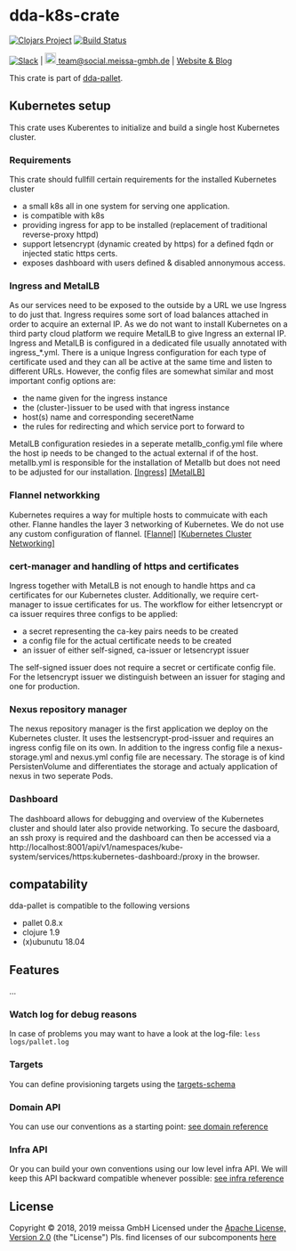 # dda-k8s-crate
[![Clojars Project](https://img.shields.io/clojars/v/dda/dda-k8s-crate.svg)](https://clojars.org/dda/dda-k8s-crate)
[![Build Status](https://travis-ci.org/DomainDrivenArchitecture/dda-k8s-crate.svg?branch=master)](https://travis-ci.org/DomainDrivenArchitecture/dda-k8s-crate)

[![Slack](https://img.shields.io/badge/chat-clojurians-green.svg?style=flat)](https://clojurians.slack.com/messages/#dda-pallet/) | [<img src="https://meissa-gmbh.de/img/community/Mastodon_Logotype.svg" width=20 alt="team@social.meissa-gmbh.de"> team@social.meissa-gmbh.de](https://social.meissa-gmbh.de/@team) | [Website & Blog](https://domaindrivenarchitecture.org)

This crate is part of [dda-pallet](https://domaindrivenarchitecture.org/pages/dda-pallet/).

## Kubernetes setup 

This crate uses Kuberentes to initialize and build a single host Kubernetes cluster. 

### Requirements

This crate should fullfill certain requirements for the installed Kubernetes cluster

* a small k8s all in one system for serving one application.
* is compatible with k8s
* providing ingress for app to be installed (replacement of traditional reverse-proxy httpd)
* support letsencrypt (dynamic created by https) for a defined fqdn or injected static https certs.
* exposes dashboard with users defined & disabled annonymous access.

### Ingress and MetalLB
As our services need to be exposed to the outside by a URL we use Ingress to do just that. Ingress requires some sort of load balances attached in order to acquire an external IP. As we do not want to install Kubernetes on a third party cloud platform we require MetalLB to give Ingress an external IP. Ingress and MetalLB is configured in a dedicated file usually annotated with ingress_*.yml. There is a unique Ingress configuration for each type of certificate used and they can all be active at the same time and listen to different URLs. However, the config files are somewhat similar and most important config options are:

* the name given for the ingress instance
* the (cluster-)issuer to be used with that ingress instance
* host(s) name and corresponding seceretName
* the rules for redirecting and which service port to forward to 

MetalLB configuration resiedes in a seperate metallb_config.yml file where the host ip needs to be changed to the actual external if of the host. metallb.yml is responsible for the installation of Metallb but does not need to be adjusted for our installation.
[[Ingress]](https://kubernetes.io/docs/concepts/services-networking/ingress/) 
[[MetalLB]](https://metallb.universe.tf/) 



### Flannel networkking

Kubernetes requires a way for multiple hosts to commuicate with each other. Flanne handles the layer 3 networking of Kubernetes. We do not use any custom configuration of flannel. [[Flannel]](https://github.com/coreos/flannel#flannel) [[Kubernetes Cluster Networking]](https://kubernetes.io/docs/concepts/cluster-administration/networking/) 

### cert-manager and handling of https and certificates

Ingress together with MetalLB is not enough to handle https and ca certificates for our Kubernetes cluster. Additionally, we require cert-manager to issue certificates for us. The workflow for either letsencrypt or ca issuer requires three configs to be applied:

* a secret representing the ca-key pairs needs to be created
* a config file for the actual certificate needs to be created
* an issuer of either self-signed, ca-issuer or letsencrypt issuer

The self-signed issuer does not require a secret or certificate config file. For the letsencrypt issuer we distinguish between an issuer for staging and one for production.

### Nexus repository manager

The nexus repository manager is the first application we deploy on the Kubernetes cluster. It uses the lestsencrypt-prod-issuer and requires an ingress config file on its own. In addition to the ingress config file a nexus-storage.yml and nexus.yml config file are necessary. The storage is of kind PersistenVolume and differentiates the storage and actualy application of nexus in two seperate Pods. 

### Dashboard

The dashboard allows for debugging and overview of the Kubernetes cluster and should later also provide networking. To secure the dasboard, an ssh proxy is required and the dashboard can then be accessed via a http://localhost:8001/api/v1/namespaces/kube-system/services/https:kubernetes-dashboard:/proxy in the browser.



## compatability
dda-pallet is compatible to the following versions
* pallet 0.8.x
* clojure 1.9
* (x)ubunutu 18.04

## Features


...

### Watch log for debug reasons
In case of problems you may want to have a look at the log-file:
`less logs/pallet.log`

### Targets

You can define provisioning targets using the [targets-schema](https://github.com/DomainDrivenArchitecture/dda-pallet-commons/blob/master/doc/existing_spec.md)

### Domain API

You can use our conventions as a starting point:
[see domain reference](doc/reference_domain.md)

### Infra API

Or you can build your own conventions using our low level infra API. We will keep this API backward compatible whenever possible:
[see infra reference](doc/reference_infra.md)

## License

Copyright © 2018, 2019 meissa GmbH
Licensed under the [Apache License, Version 2.0](LICENSE) (the "License")
Pls. find licenses of our subcomponents [here](doc/SUBCOMPONENT_LICENSE)
